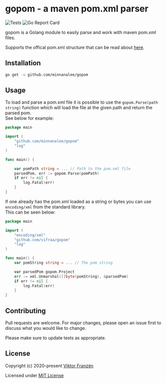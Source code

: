 # gopom - a maven pom.xml parser

![Tests](https://github.com/vifraa/gopom/workflows/Tests/badge.svg)
![Go Report Card](https://goreportcard.com/badge/github.com/vifraa/gopom)

gopom is a Golang module to easily parse and work with maven pom.xml files.

Supports the offical pom.xml structure that can be read about [here](https://maven.apache.org/ref/3.6.3/maven-model/maven.html).
## Installation

```bash
go get -u github.com/minnanalee/gopom
```


## Usage
To load and parse a pom.xml file it is possible to use the `gopom.Parse(path string)` function which will load the file at the given path and return the parsed pom.  
See below for example:
```go
package main

import (
	"github.com/minnanalee/gopom"
	"log"
)

func main() {

	var pomPath string = ... // Path to the pom.xml file
	parsedPom, err := gopom.Parse(pomPath)
	if err != nil {
		log.Fatal(err)
	}
}
```

If one already has the pom.xml loaded as a string or bytes you can use `encoding/xml` from the standard library.  
This can be seen below:
```go
package main

import (
	"encoding/xml"
	"github.com/vifraa/gopom"
	"log"
)

func main() {
	var pomString string = ... // The pom string

	var parsedPom gopom.Project
	err := xml.Unmarshal([]byte(pomString), &parsedPom)
	if err != nil {
		log.Fatal(err)
	}
}
```


## Contributing
Pull requests are welcome. For major changes, please open an issue first to discuss what you would like to change.

Please make sure to update tests as appropriate.

## License

Copyright (c) 2020-present [Viktor Franzén](https://github.com/vifraa)

Licensed under [MIT License](./LICENSE)
